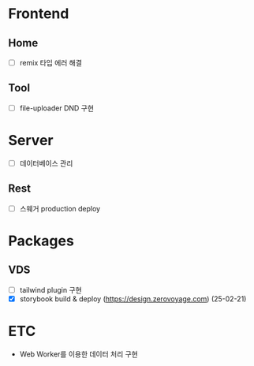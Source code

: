 # Frontend

## Home

- [ ] remix 타입 에러 해결

## Tool

- [ ] file-uploader DND 구현

# Server

- [ ] 데이터베이스 관리

## Rest

- [ ] 스웨거 production deploy

# Packages

## VDS

- [ ] tailwind plugin 구현
- [x] storybook build & deploy (https://design.zerovoyage.com) (25-02-21)

# ETC

- Web Worker를 이용한 데이터 처리 구현

